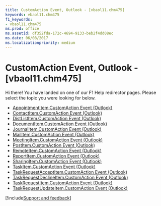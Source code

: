 ```yaml
---
title: CustomAction Event, Outlook - [vbaol11.chm475]
keywords: vbaol11.chm475
f1_keywords:
- vbaol11.chm475
ms.prod: office
ms.assetid: df352fda-172c-4694-9133-beb2f4dd08ec
ms.date: 06/08/2017
ms.localizationpriority: medium
---
```



# CustomAction Event, Outlook - [vbaol11.chm475]

Hi there! You have landed on one of our F1 Help redirector pages. Please select the topic you were looking for below.

- [AppointmentItem.CustomAction Event (Outlook)](https://msdn.microsoft.com/library/bd16129d-d9e3-2953-2ccb-116eadd5bbaa%28Office.15%29.aspx)
- [ContactItem.CustomAction Event (Outlook)](https://msdn.microsoft.com/library/e2f6da0c-0470-8cbd-ce31-2e2a6e0e5353%28Office.15%29.aspx)
- [DistListItem.CustomAction Event (Outlook)](https://msdn.microsoft.com/library/cdd8a5cb-1a18-85fe-0a26-b89c6bb61a7d%28Office.15%29.aspx)
- [DocumentItem.CustomAction Event (Outlook)](https://msdn.microsoft.com/library/eec2389c-45bf-38fb-46fe-c319cac12319%28Office.15%29.aspx)
- [JournalItem.CustomAction Event (Outlook)](https://msdn.microsoft.com/library/45fcaa76-8139-8731-62b4-efd4a4e0014a%28Office.15%29.aspx)
- [MailItem.CustomAction Event (Outlook)](https://msdn.microsoft.com/library/2068586f-bdab-a786-d933-4e32117bb4f8%28Office.15%29.aspx)
- [MeetingItem.CustomAction Event (Outlook)](https://msdn.microsoft.com/library/c9ba1402-f1e1-3bb6-3242-288cd0276224%28Office.15%29.aspx)
- [PostItem.CustomAction Event (Outlook)](https://msdn.microsoft.com/library/656a6511-1461-8f22-12d3-faec3b89b482%28Office.15%29.aspx)
- [RemoteItem.CustomAction Event (Outlook)](https://msdn.microsoft.com/library/4c662153-6de7-8e6b-021c-f7f407e0d790%28Office.15%29.aspx)
- [ReportItem.CustomAction Event (Outlook)](https://msdn.microsoft.com/library/33212db2-878f-1672-1fc9-90ddd4800f0c%28Office.15%29.aspx)
- [SharingItem.CustomAction Event (Outlook)](https://msdn.microsoft.com/library/6b10bd1f-c67b-ad31-a62b-8c6255ba4518%28Office.15%29.aspx)
- [TaskItem.CustomAction Event (Outlook)](https://msdn.microsoft.com/library/6d093473-9ac3-71a1-9bd6-6511e131afc6%28Office.15%29.aspx)
- [TaskRequestAcceptItem.CustomAction Event (Outlook)](https://msdn.microsoft.com/library/7a5d4fda-2f49-8263-d724-0e99867ed655%28Office.15%29.aspx)
- [TaskRequestDeclineItem.CustomAction Event (Outlook)](https://msdn.microsoft.com/library/b10158d6-feef-feb1-b922-5dc377cdba63%28Office.15%29.aspx)
- [TaskRequestItem.CustomAction Event (Outlook)](https://msdn.microsoft.com/library/1b4fbc87-6494-b85e-f5a6-c2a538a21078%28Office.15%29.aspx)
- [TaskRequestUpdateItem.CustomAction Event (Outlook)](https://msdn.microsoft.com/library/8ff3cb23-c576-de24-51c5-792967ebdf58%28Office.15%29.aspx)

[!include[Support and feedback](~/includes/feedback-boilerplate.md)]
